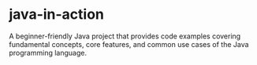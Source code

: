 # java-in-action
A beginner-friendly Java project that provides code examples covering fundamental concepts, core features, and common use cases of the Java programming language. 
